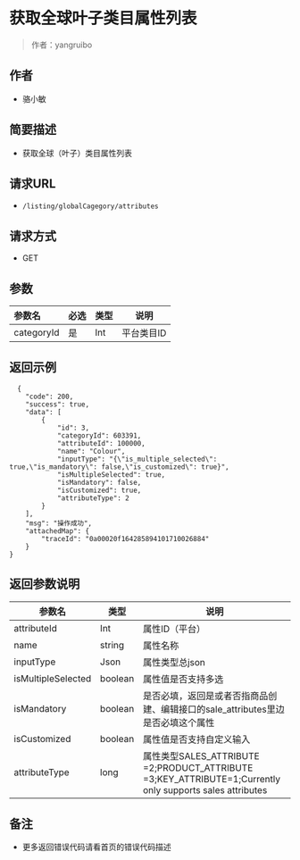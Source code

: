 # 获取全球叶子类目属性列表

> 作者：yangruibo

## 作者
- 骆小敏
	
	
## 简要描述

- 获取全球（叶子）类目属性列表

## 请求URL
- ` /listing/globalCagegory/attributes `

## 请求方式
- GET


## 参数

|参数名|必选|类型|说明|
|:----    |:---|:----- |-----   |
|categoryId |是 |Int |平台类目ID   |


## 返回示例

``` 
  {
    "code": 200,
    "success": true,
    "data": [
        {
            "id": 3,
            "categoryId": 603391,
            "attributeId": 100000,
            "name": "Colour",
            "inputType": "{\"is_multiple_selected\": true,\"is_mandatory\": false,\"is_customized\": true}",
            "isMultipleSelected": true,
            "isMandatory": false,
            "isCustomized": true,
            "attributeType": 2
        }
    ],
    "msg": "操作成功",
    "attachedMap": {
        "traceId": "0a00020f164285894101710026884"
    }
}
```

## 返回参数说明

|参数名|类型|说明|
|-----|-----|-----|
|attributeId |Int  |属性ID（平台） |
|name |string   |属性名称 |
|inputType |Json |属性类型总json |
|isMultipleSelected |boolean   |属性值是否支持多选 |
|isMandatory |boolean   |是否必填，返回是或者否指商品创建、编辑接口的sale_attributes里边是否必填这个属性 |
|isCustomized |boolean   |属性值是否支持自定义输入 |
|attributeType |long   |属性类型SALES_ATTRIBUTE =2;PRODUCT_ATTRIBUTE =3;KEY_ATTRIBUTE=1;Currently only supports sales attributes|

## 备注

- 更多返回错误代码请看首页的错误代码描述